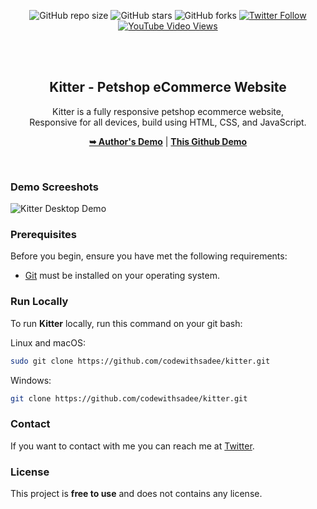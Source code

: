 <div align="center">
  
  ![GitHub repo size](https://img.shields.io/github/repo-size/codewithsadee/kitter)
  ![GitHub stars](https://img.shields.io/github/stars/codewithsadee/kitter?style=social)
  ![GitHub forks](https://img.shields.io/github/forks/codewithsadee/kitter?style=social)
  [![Twitter Follow](https://img.shields.io/twitter/follow/codewithsadee?style=social)](https://twitter.com/intent/follow?screen_name=codewithsadee)
  [![YouTube Video Views](https://img.shields.io/youtube/views/xOCeFuhDocA?style=social)](https://youtu.be/xOCeFuhDocA)

  <br />
  <br />

  <h2 align="center">Kitter - Petshop eCommerce Website</h2>

  Kitter is a fully responsive petshop ecommerce website, <br />Responsive for all devices, build using HTML, CSS, and JavaScript.

  <a href="https://codewithsadee.github.io/kitter/"><strong>➥ Author's Demo</strong></a> | <a href="https://hidding-dev.github.io/kitter/"><strong>This Github Demo</strong></a>

</div>

<br />

### Demo Screeshots

![Kitter Desktop Demo](./readme-images/desktop.png "Desktop Demo")

### Prerequisites

Before you begin, ensure you have met the following requirements:

* [Git](https://git-scm.com/downloads "Download Git") must be installed on your operating system.

### Run Locally

To run **Kitter** locally, run this command on your git bash:

Linux and macOS:

```bash
sudo git clone https://github.com/codewithsadee/kitter.git
```

Windows:

```bash
git clone https://github.com/codewithsadee/kitter.git
```

### Contact

If you want to contact with me you can reach me at [Twitter](https://www.twitter.com/codewithsadee).

### License

This project is **free to use** and does not contains any license.
